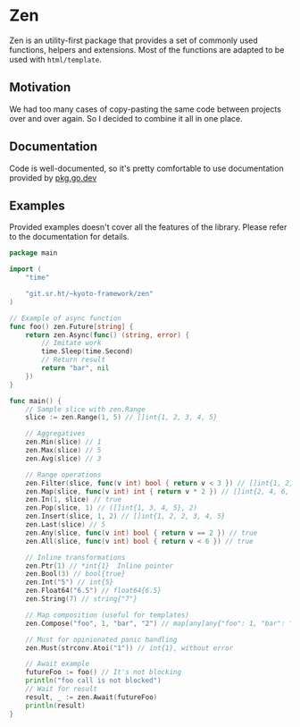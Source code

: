 
# Zen

Zen is an utility-first package that provides a set of commonly used functions, helpers and extensions.
Most of the functions are adapted to be used with `html/template`.

## Motivation

We had too many cases of copy-pasting the same code between projects over and over again.
So I decided to combine it all in one place.

## Documentation

Code is well-documented, so it's pretty comfortable to use documentation provided by [pkg.go.dev](https://pkg.go.dev/git.sr.ht/~kyoto-framework/zen)

## Examples

Provided examples doesn't cover all the features of the library. Please refer to the documentation for details.

```go
package main

import (
    "time"

    "git.sr.ht/~kyoto-framework/zen"
)

// Example of async function
func foo() zen.Future[string] {
    return zen.Async(func() (string, error) {
        // Imitate work
        time.Sleep(time.Second)
        // Return result
        return "bar", nil
    })
}

func main() {
    // Sample slice with zen.Range
    slice := zen.Range(1, 5) // []int{1, 2, 3, 4, 5}

    // Aggregatives
    zen.Min(slice) // 1
    zen.Max(slice) // 5
    zen.Avg(slice) // 3

    // Range operations
    zen.Filter(slice, func(v int) bool { return v < 3 }) // []int{1, 2}
    zen.Map(slice, func(v int) int { return v * 2 }) // []int{2, 4, 6, 8, 10}
    zen.In(1, slice) // true
    zen.Pop(slice, 1) // ([]int{1, 3, 4, 5}, 2)
    zen.Insert(slice, 1, 2) // []int{1, 2, 2, 3, 4, 5}
    zen.Last(slice) // 5
    zen.Any(slice, func(v int) bool { return v == 2 }) // true
    zen.All(slice, func(v int) bool { return v < 6 }) // true

    // Inline transformations
    zen.Ptr(1) // *int{1}  Inline pointer
    zen.Bool(3) // bool{true}
    zen.Int("5") // int{5}
    zen.Float64("6.5") // float64{6.5}
    zen.String(7) // string{"7"}

    // Map composition (useful for templates)
    zen.Compose("foo", 1, "bar", "2") // map[any]any{"foo": 1, "bar": "2"}

    // Must for opinionated panic handling
    zen.Must(strconv.Atoi("1")) // int{1}, without error

    // Await example
    futureFoo := foo() // It's not blocking
    println("foo call is not blocked")
    // Wait for result
    result, _ := zen.Await(futureFoo)
    println(result)
}
```
